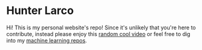# Hunter Larco

Hi! This is my personal website's repo! Since it's unlikely that you're here to
contribute, instead please enjoy this [random cool video][RickRolled] or feel
free to dig into my [machine learning repos][RickRolled].

[RickRolled]: https://www.youtube.com/watch?v=dQw4w9WgXcQ
